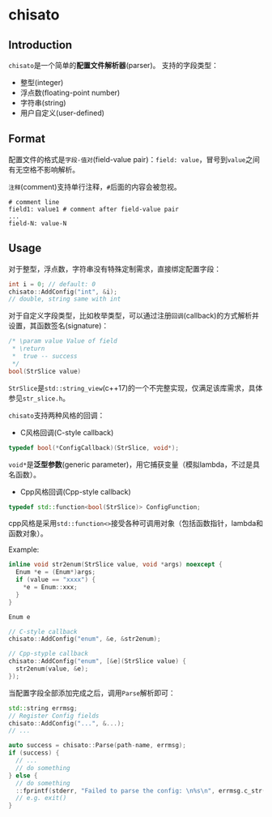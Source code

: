 # chisato
## Introduction
`chisato`是一个简单的**配置文件解析器**(parser)。
支持的字段类型：
* 整型(integer)
* 浮点数(floating-point number)
* 字符串(string)
* 用户自定义(user-defined)

## Format
配置文件的格式是`字段-值对`(field-value pair)：`field: value`，冒号到`value`之间有无空格不影响解析。

`注释`(comment)支持单行注释，`#`后面的内容会被忽视。

```
# comment line
field1: value1 # comment after field-value pair
...
field-N: value-N
```

## Usage
对于整型，浮点数，字符串没有特殊定制需求，直接绑定配置字段：
```cpp
int i = 0; // default: 0
chisato::AddConfig("int", &i);
// double, string same with int
```
对于自定义字段类型，比如枚举类型，可以通过注册`回调`(callback)的方式解析并设置，其函数签名(signature)：
```cpp
/* \param value Value of field
 * \return
 *  true -- success
 */
bool(StrSlice value)
```
`StrSlice`是`std::string_view`(c++17)的一个不完整实现，仅满足该库需求，具体参见`str_slice.h`。

`chisato`支持两种风格的回调：
* C风格回调(C-style callback)
```cpp
typedef bool(*ConfigCallback)(StrSlice, void*);
```
`void*`是**泛型参数**(generic parameter)，用它捕获变量（模拟lambda，不过是具名函数）。

* Cpp风格回调(Cpp-style callback)
```cpp
typedef std::function<bool(StrSlice)> ConfigFunction;
```
cpp风格是采用`std::function<>`接受各种可调用对象（包括函数指针，lambda和函数对象）。

Example:
```cpp
inline void str2enum(StrSlice value, void *args) noexcept {
  Enum *e = (Enum*)args;
  if (value == "xxxx") {
    *e = Enum::xxx;
  }
}

Enum e

// C-style callback
chisato::AddConfig("enum", &e, &str2enum);

// Cpp-styple callback
chisato::AddConfig("enum", [&e](StrSlice value) {
  str2enum(value, &e);
});
```
当配置字段全部添加完成之后，调用`Parse`解析即可：
```cpp
std::string errmsg;
// Register Config fields
chisato::AddConfig("...", &...);
// ...

auto success = chisato::Parse(path-name, errmsg);
if (success) {
  // ...
  // do something
} else {
  // do something
  ::fprintf(stderr, "Failed to parse the config: \n%s\n", errmsg.c_str());
  // e.g. exit()
}
```

